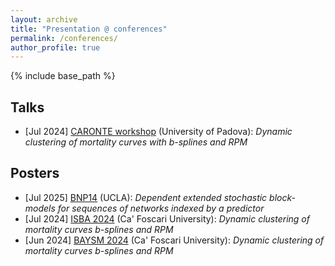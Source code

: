 ```yaml
---
layout: archive
title: "Presentation @ conferences"
permalink: /conferences/
author_profile: true
---
```


{% include base_path %}

## Talks
* [Jul 2024] [CARONTE workshop](https://danieledurante.github.io/web/meetings/meeting_CARONTE_2.html) (University of Padova): _Dynamic clustering of mortality curves with b-splines and RPM_

## Posters
* [Jul 2025] [BNP14](https://bnp14.org/) (UCLA): _Dependent extended stochastic block-models for sequences of networks indexed by a predictor_
* [Jul 2024] [ISBA 2024](https://www.unive.it/web/en/2208/home) (Ca' Foscari University): _Dynamic clustering of mortality curves b-splines and RPM_
* [Jun 2024] [BAYSM 2024](https://events.stat.uconn.edu/BAYSM2024/) (Ca' Foscari University): _Dynamic clustering of mortality curves b-splines and RPM_
